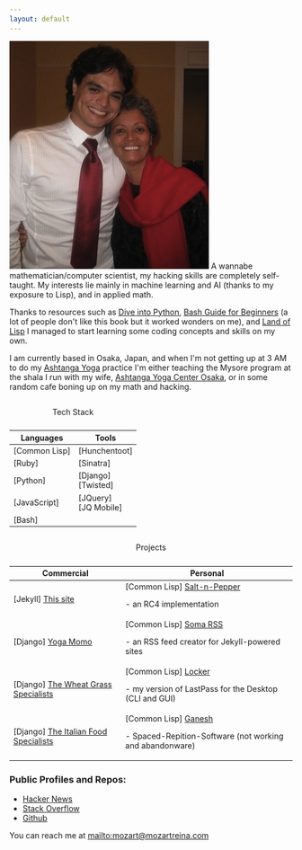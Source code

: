 ```yaml
---
layout: default
---
```

<section id="content">
<section class="text">
<img class="img-responsive pull-left gap-right" src="/img/momo.png"/>
A wannabe mathematician/computer scientist, my hacking skills are completely self-taught. My interests lie mainly in machine learning and AI (thanks to my exposure to Lisp), and in applied math.

Thanks to resources such as [Dive into Python](http://www.diveintopython.net/), [Bash Guide for Beginners](http://tldp.org/LDP/Bash-Beginners-Guide/html/) (a lot of people don't like this book but it worked wonders on me), and [Land of Lisp](http://landoflisp.com/) I managed to start learning some coding concepts and skills on my own.

I am currently based in Osaka, Japan, and when I'm not getting up at 3 AM to do my [Ashtanga Yoga](http://kpjayi.org) practice I'm either teaching the Mysore program at the shala I run with my wife, [Ashtanga Yoga Center Osaka](http://www.yoga-momo.com), or in some random cafe boning up on my math and hacking.

<div class="clearfix">
<!-- Hack to put text below -->
</div>
<!-- <div class="table-responsive"> -->
<table class="table table-striped">
  <caption><p class="bg-primary text-center">Tech Stack</p></caption>
  <col><col>
  <thead>
    <tr> <th>Languages</th> <th>Tools</th> </tr>
  </thead>
  <tbody>
    <tr>
      <td><span class="text-warning">[Common Lisp]</span></td>
      <td><span class="text-warning">[Hunchentoot]</span></td>
    </tr>
    <tr>
      <td><span class="text-warning">[Ruby]</span></td>
      <td><span class="text-warning">[Sinatra]</span></td>
    </tr>
    <tr>
      <td><span class="text-warning">[Python]</span></td>
      <td><span class="text-warning">[Django]</span><br />
          <span class="text-warning">[Twisted]</span></td>
    </tr>
    <tr>
      <td><span class="text-warning">[JavaScript]</span></td>
      <td><span class="text-warning">[JQuery]</span><br />
          <span class="text-warning">[JQ Mobile]</span></td>
    </tr>
    <tr>
      <td><span class="text-warning">[Bash]</span></td>
      <td></td>
    </tr>  
  </tbody>
</table>
<!-- </div> -->

<div class="table-responsive">
<table class="table table-striped">
  <caption><p class="bg-primary text-center">Projects</p></caption>
  <col><col>
  <thead>
    <tr> <th>Commercial</th> <th>Personal</th> </tr>
  </thead>
  <tbody>
    <tr>
      <td><span class="text-warning">[Jekyll] </span><a href="/index.html">This site</a></td>
      <td><span class="text-warning">[Common Lisp] </span><a href="https://github.com/paradigmshift/salt-n-pepper">Salt-n-Pepper</a> <p>- an RC4 implementation</p></td>
    </tr>
    <tr>
      <td><span class="text-warning">[Django] </span><a href="http://www.yoga-momo.com">Yoga Momo</a></td>
      <td><span class="text-warning">[Common Lisp] </span><a href="https://github.com/paradigmshift/soma-rss">Soma RSS</a><p> - an RSS feed creator for Jekyll-powered sites</p></td>
    </tr>
    <tr>
      <td><span class="text-warning">[Django] </span><a href="http://thewheatgrassspecialists.com/"</a>The Wheat Grass Specialists</td>
      <td><span class="text-warning">[Common Lisp] </span><a href="https://github.com/paradigmshift/locker">Locker</a> <p>- my version of LastPass for the Desktop (CLI and GUI)</p></td>
    </tr>
    <tr>
      <td><span class="text-warning">[Django] </span><a href="http://italianfoodspecialists.com"</a>The Italian Food Specialists</td>
      <td><span class="text-warning">[Common Lisp] </span><a href="https://gitorious.org/ganesh">Ganesh</a><p> - Spaced-Repition-Software (not working and abandonware)</p></td>
    </tr> 
  </tbody>
</table>
</div>

### Public Profiles and Repos:

- [Hacker News](https://news.ycombinator.com/user?id=momo-reina)
- [Stack Overflow](http://stackoverflow.com/users/355542/momo)
- [Github](https://github.com/paradigmshift)

You can reach me at <mailto:mozart@mozartreina.com>

</section>
</section>
